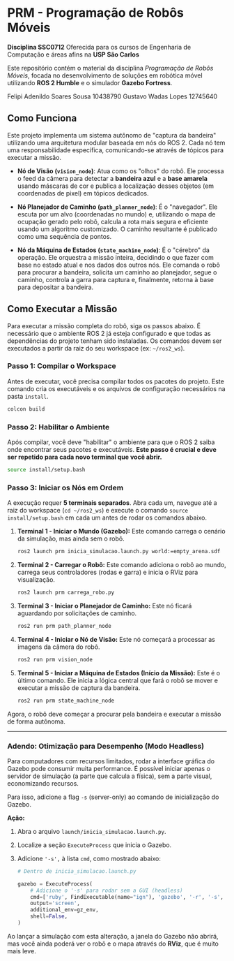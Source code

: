 # PRM - Programação de Robôs Móveis

**Disciplina SSC0712** Oferecida para os cursos de Engenharia de Computação e áreas afins na **USP São Carlos**

Este repositório contém o material da disciplina *Programação de Robôs Móveis*, focada no desenvolvimento de soluções em robótica móvel utilizando **ROS 2 Humble** e o simulador **Gazebo Fortress**.

Felipi Adenildo Soares Sousa 10438790
Gustavo Wadas Lopes 12745640

## Como Funciona

Este projeto implementa um sistema autônomo de "captura da bandeira" utilizando uma arquitetura modular baseada em nós do ROS 2. Cada nó tem uma responsabilidade específica, comunicando-se através de tópicos para executar a missão.

  * **Nó de Visão (`vision_node`)**: Atua como os "olhos" do robô. Ele processa o feed da câmera para detectar a **bandeira azul** e a **base amarela** usando máscaras de cor e publica a localização desses objetos (em coordenadas de pixel) em tópicos dedicados.

  * **Nó Planejador de Caminho (`path_planner_node`)**: É o "navegador". Ele escuta por um alvo (coordenadas no mundo) e, utilizando o mapa de ocupação gerado pelo robô, calcula a rota mais segura e eficiente usando um algoritmo customizado. O caminho resultante é publicado como uma sequência de pontos.

  * **Nó da Máquina de Estados (`state_machine_node`)**: É o "cérebro" da operação. Ele orquestra a missão inteira, decidindo o que fazer com base no estado atual e nos dados dos outros nós. Ele comanda o robô para procurar a bandeira, solicita um caminho ao planejador, segue o caminho, controla a garra para captura e, finalmente, retorna à base para depositar a bandeira.

## Como Executar a Missão

Para executar a missão completa do robô, siga os passos abaixo. É necessário que o ambiente ROS 2 já esteja configurado e que todas as dependências do projeto tenham sido instaladas. Os comandos devem ser executados a partir da raiz do seu workspace (ex: `~/ros2_ws`).

### Passo 1: Compilar o Workspace

Antes de executar, você precisa compilar todos os pacotes do projeto. Este comando cria os executáveis e os arquivos de configuração necessários na pasta `install`.

```bash
colcon build
```

### Passo 2: Habilitar o Ambiente

Após compilar, você deve "habilitar" o ambiente para que o ROS 2 saiba onde encontrar seus pacotes e executáveis. **Este passo é crucial e deve ser repetido para cada novo terminal que você abrir.**

```bash
source install/setup.bash
```

### Passo 3: Iniciar os Nós em Ordem

A execução requer **5 terminais separados**. Abra cada um, navegue até a raiz do workspace (`cd ~/ros2_ws`) e execute o comando `source install/setup.bash` em cada um antes de rodar os comandos abaixo.

1.  **Terminal 1 - Iniciar o Mundo (Gazebo):**
    Este comando carrega o cenário da simulação, mas ainda sem o robô.

    ```bash
    ros2 launch prm inicia_simulacao.launch.py world:=empty_arena.sdf
    ```

2.  **Terminal 2 - Carregar o Robô:**
    Este comando adiciona o robô ao mundo, carrega seus controladores (rodas e garra) e inicia o RViz para visualização.

    ```bash
    ros2 launch prm carrega_robo.py
    ```

3.  **Terminal 3 - Iniciar o Planejador de Caminho:**
    Este nó ficará aguardando por solicitações de caminho.

    ```bash
    ros2 run prm path_planner_node
    ```

4.  **Terminal 4 - Iniciar o Nó de Visão:**
    Este nó começará a processar as imagens da câmera do robô.

    ```bash
    ros2 run prm vision_node
    ```

5.  **Terminal 5 - Iniciar a Máquina de Estados (Início da Missão):**
    Este é o último comando. Ele inicia a lógica central que fará o robô se mover e executar a missão de captura da bandeira.

    ```bash
    ros2 run prm state_machine_node
    ```

Agora, o robô deve começar a procurar pela bandeira e executar a missão de forma autônoma.

-----

### Adendo: Otimização para Desempenho (Modo Headless)

Para computadores com recursos limitados, rodar a interface gráfica do Gazebo pode consumir muita performance. É possível iniciar apenas o servidor de simulação (a parte que calcula a física), sem a parte visual, economizando recursos.

Para isso, adicione a flag `-s` (server-only) ao comando de inicialização do Gazebo.

**Ação:**

1.  Abra o arquivo `launch/inicia_simulacao.launch.py`.

2.  Localize a seção `ExecuteProcess` que inicia o Gazebo.

3.  Adicione `'-s',` à lista `cmd`, como mostrado abaixo:

    ```python
    # Dentro de inicia_simulacao.launch.py

    gazebo = ExecuteProcess(
        # Adicione o '-s' para rodar sem a GUI (headless)
        cmd=['ruby', FindExecutable(name="ign"), 'gazebo', '-r', '-s', '-v', gz_verbosity, world_path],
        output='screen',
        additional_env=gz_env,
        shell=False,
    )
    ```

Ao lançar a simulação com esta alteração, a janela do Gazebo não abrirá, mas você ainda poderá ver o robô e o mapa através do **RViz**, que é muito mais leve.